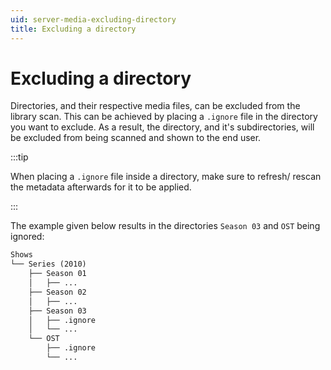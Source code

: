 ```yaml
---
uid: server-media-excluding-directory
title: Excluding a directory
---
```


# Excluding a directory

Directories, and their respective media files, can be excluded from the library scan. This can be achieved by placing a `.ignore` file in the directory you want to exclude. As a result, the directory, and it's subdirectories, will be excluded from being scanned and shown to the end user.

:::tip

When placing a `.ignore` file inside a directory, make sure to refresh/ rescan the metadata afterwards for it to be applied.

:::

The example given below results in the directories `Season 03` and `OST` being ignored:

```txt
Shows
└── Series (2010)
    ├── Season 01
    │   ├── ...
    ├── Season 02
    │   ├── ...
    ├── Season 03
    │   ├── .ignore
    │   └── ...
    └── OST
        ├── .ignore
        └── ...
```
